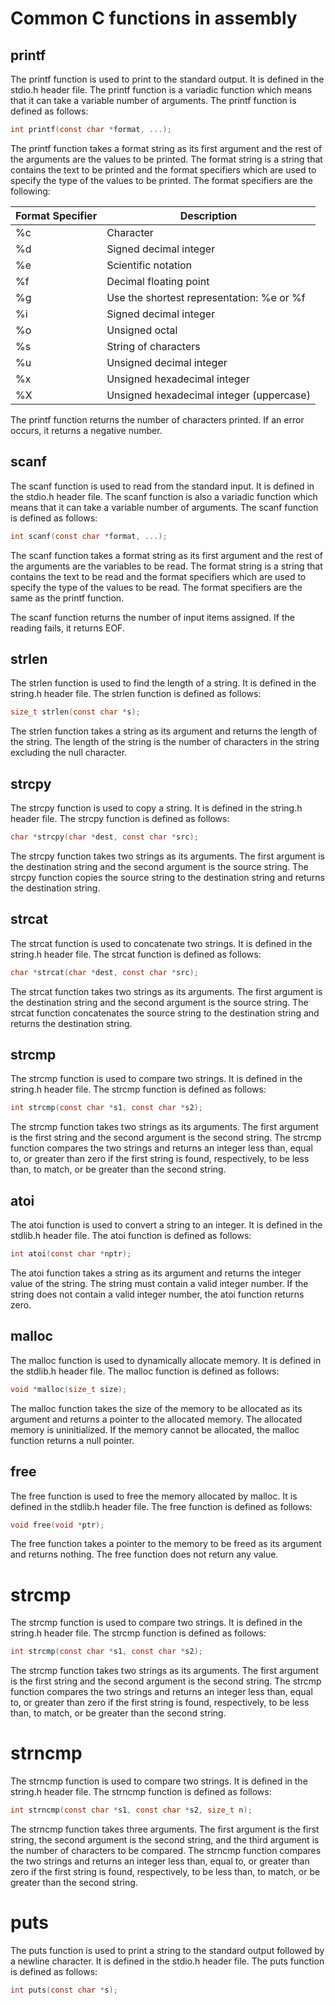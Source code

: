 # Common C functions in assembly
## printf
The printf function is used to print to the standard output. It is defined in the stdio.h header file. The printf function is a variadic function which means that it can take a variable number of arguments. The printf function is defined as follows:
```c
int printf(const char *format, ...);
```

The printf function takes a format string as its first argument and the rest of the arguments are the values to be printed. The format string is a string that contains the text to be printed and the format specifiers which are used to specify the type of the values to be printed. The format specifiers are the following:

| Format Specifier | Description |
|---|---|
| %c | Character |
| %d | Signed decimal integer |
| %e | Scientific notation |
| %f | Decimal floating point |
| %g | Use the shortest representation: %e or %f |
| %i | Signed decimal integer |
| %o | Unsigned octal |
| %s | String of characters |
| %u | Unsigned decimal integer |
| %x | Unsigned hexadecimal integer |
| %X | Unsigned hexadecimal integer (uppercase) |

The printf function returns the number of characters printed. If an error occurs, it returns a negative number.

## scanf
The scanf function is used to read from the standard input. It is defined in the stdio.h header file. The scanf function is also a variadic function which means that it can take a variable number of arguments. The scanf function is defined as follows:
```c
int scanf(const char *format, ...);
```

The scanf function takes a format string as its first argument and the rest of the arguments are the variables to be read. The format string is a string that contains the text to be read and the format specifiers which are used to specify the type of the values to be read. The format specifiers are the same as the printf function.

The scanf function returns the number of input items assigned. If the reading fails, it returns EOF.

## strlen
The strlen function is used to find the length of a string. It is defined in the string.h header file. The strlen function is defined as follows:
```c
size_t strlen(const char *s);
```

The strlen function takes a string as its argument and returns the length of the string. The length of the string is the number of characters in the string excluding the null character.

## strcpy
The strcpy function is used to copy a string. It is defined in the string.h header file. The strcpy function is defined as follows:
```c
char *strcpy(char *dest, const char *src);
```

The strcpy function takes two strings as its arguments. The first argument is the destination string and the second argument is the source string. The strcpy function copies the source string to the destination string and returns the destination string.

## strcat
The strcat function is used to concatenate two strings. It is defined in the string.h header file. The strcat function is defined as follows:
```c
char *strcat(char *dest, const char *src);
```

The strcat function takes two strings as its arguments. The first argument is the destination string and the second argument is the source string. The strcat function concatenates the source string to the destination string and returns the destination string.

## strcmp
The strcmp function is used to compare two strings. It is defined in the string.h header file. The strcmp function is defined as follows:
```c
int strcmp(const char *s1, const char *s2);
```

The strcmp function takes two strings as its arguments. The first argument is the first string and the second argument is the second string. The strcmp function compares the two strings and returns an integer less than, equal to, or greater than zero if the first string is found, respectively, to be less than, to match, or be greater than the second string.

## atoi
The atoi function is used to convert a string to an integer. It is defined in the stdlib.h header file. The atoi function is defined as follows:
```c
int atoi(const char *nptr);
```

The atoi function takes a string as its argument and returns the integer value of the string. The string must contain a valid integer number. If the string does not contain a valid integer number, the atoi function returns zero.

## malloc
The malloc function is used to dynamically allocate memory. It is defined in the stdlib.h header file. The malloc function is defined as follows:
```c
void *malloc(size_t size);
```

The malloc function takes the size of the memory to be allocated as its argument and returns a pointer to the allocated memory. The allocated memory is uninitialized. If the memory cannot be allocated, the malloc function returns a null pointer.

## free
The free function is used to free the memory allocated by malloc. It is defined in the stdlib.h header file. The free function is defined as follows:
```c
void free(void *ptr);
```

The free function takes a pointer to the memory to be freed as its argument and returns nothing. The free function does not return any value.

# strcmp
The strcmp function is used to compare two strings. It is defined in the string.h header file. The strcmp function is defined as follows:
```c
int strcmp(const char *s1, const char *s2);
```

The strcmp function takes two strings as its arguments. The first argument is the first string and the second argument is the second string. The strcmp function compares the two strings and returns an integer less than, equal to, or greater than zero if the first string is found, respectively, to be less than, to match, or be greater than the second string.

# strncmp 
The strncmp function is used to compare two strings. It is defined in the string.h header file. The strncmp function is defined as follows:
```c
int strncmp(const char *s1, const char *s2, size_t n);
```

The strncmp function takes three arguments. The first argument is the first string, the second argument is the second string, and the third argument is the number of characters to be compared. The strncmp function compares the two strings and returns an integer less than, equal to, or greater than zero if the first string is found, respectively, to be less than, to match, or be greater than the second string.

# puts
The puts function is used to print a string to the standard output followed by a newline character. It is defined in the stdio.h header file. The puts function is defined as follows:
```c
int puts(const char *s);
```